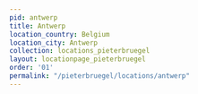 ```yaml
---
pid: antwerp
title: Antwerp
location_country: Belgium
location_city: Antwerp
collection: locations_pieterbruegel
layout: locationpage_pieterbruegel
order: '01'
permalink: "/pieterbruegel/locations/antwerp"
---
```

